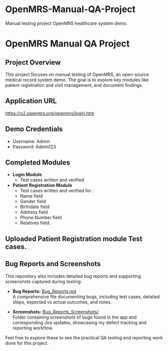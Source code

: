 # OpenMRS-Manual-QA-Project
Manual testing project OpenMRS healthcare system demo.
# OpenMRS Manual QA Project

## Project Overview
This project focuses on manual testing of OpenMRS, an open-source medical record system demo. The goal is to explore key modules like patient registration and visit management, and document findings.

## Application URL
https://o2.openmrs.org/openmrs/login.htm 

## Demo Credentials
- Username: Admin
- Password: Admin123

## Completed Modules
- **Login Module**
  - Test cases written and verified
- **Patient Registration Module**
  -  Test cases written and verified for :
  - Name field
  - Gender field
  - Birthdate field
  - Address field
  - Phone Number field
  - Relatives field.
 
## Uploaded Patient Registration module Test cases.

## Bug Reports and Screenshots

This repository also includes detailed bug reports and supporting screenshots captured during testing:
- **Bug Reports:** [Bug_Reports.md](./Bug_Reports.md)  
  A comprehensive file documenting bugs, including test cases, detailed steps, expected vs actual outcomes, and notes.

- **Screenshots:** [Bug_Reports_Screenshots/](./Bug_Reports_Screenshots/)  
  Folder containing screenshots of bugs found in the app and corresponding Jira updates, showcasing my defect tracking and reporting workflow.

Feel free to explore these to see the practical QA testing and reporting work done for this project.

